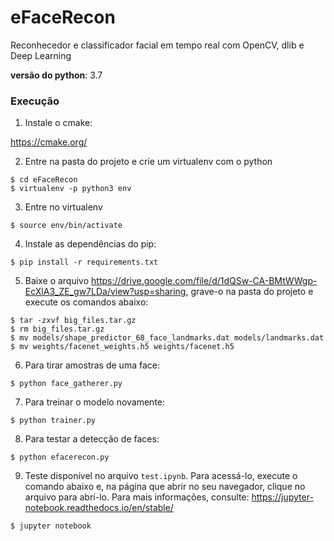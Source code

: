 # eFaceRecon
Reconhecedor e classificador facial em tempo real com OpenCV, dlib e Deep Learning

**versão do python**: 3.7 

### Execução

1. Instale o cmake:

<https://cmake.org/>

2. Entre na pasta do projeto e crie um virtualenv com o python
```
$ cd eFaceRecon
$ virtualenv -p python3 env
```

3. Entre no virtualenv
```
$ source env/bin/activate
```

4. Instale as dependências do pip:
```
$ pip install -r requirements.txt
```

5. Baixe o arquivo <https://drive.google.com/file/d/1dQSw-CA-BMtWWgp-EcXlA3_ZE_gw7LDa/view?usp=sharing>, grave-o na pasta do projeto e execute os comandos abaixo:

```
$ tar -zxvf big_files.tar.gz
$ rm big_files.tar.gz
$ mv models/shape_predictor_68_face_landmarks.dat models/landmarks.dat
$ mv weights/facenet_weights.h5 weights/facenet.h5
```

6. Para tirar amostras de uma face:
```
$ python face_gatherer.py
```

7. Para treinar o modelo novamente:
```
$ python trainer.py
```

8. Para testar a detecção de faces:
```
$ python efacerecon.py
```

9. Teste disponível no arquivo `test.ipynb`. Para acessá-lo, execute o comando abaixo e, na página que abrir no seu navegador, clique no arquivo para abrí-lo. Para mais informações, consulte: <https://jupyter-notebook.readthedocs.io/en/stable/> 
```
$ jupyter notebook
```

